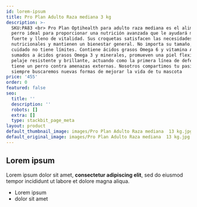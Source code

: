 ```yaml
---
id: lorem-ipsum
title: Pro Plan Adulto Raza mediana 3 kg
description: >-
  SKU:PA83 <br> Pro Plan Optihealth para adulto raza mediana es el alimento para
  perro ideal para proporcionar una nutrición avanzada que le ayudará mantenerse
  fuerte y lleno de vitalidad. Sus croquetas satisfacen las necesidades
  nutricionales y mantienen un bienestar general. No importa su tamaño, tu
  cuidado no tiene límites. Contiene ácidos grasos Omega 6 y vitamina A, que
  sumados a ácidos grasos Omega 3 y minerales, promueven una piel flexible y un
  pelaje resistente y brillante, actuando como la primera línea de defensa que
  tiene un perro contra amenazas externas. Nosotros compartimos tu pasión y
  siempre buscaremos nuevas formas de mejorar la vida de tu mascota
price: '455'
order: 0
featured: false
seo:
  title: ''
  description: ''
  robots: []
  extra: []
  type: stackbit_page_meta
layout: product
default_thumbnail_image: images/Pro Plan Adulto Raza mediana  13 kg.jpg
default_original_image: images/Pro Plan Adulto Raza mediana  13 kg.jpg
---
```

## Lorem ipsum

Lorem ipsum dolor sit amet, **consectetur adipiscing elit**, sed do eiusmod tempor incididunt ut labore et dolore magna aliqua.

- Lorem ipsum
- dolor sit amet